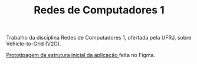 <h1 align="center"> 
Redes de Computadores 1
</h1>
<br>

Trabalho da disciplina Redes de Computadores 1, ofertada pela UFRJ, sobre Vehicle-to-Grid (V2G).
<br> 

<a href="https://www.figma.com/proto/PQZ2QecE1SgpVU0rtWvDro/V2G?node-id=8%3A334&scaling=contain&page-id=0%3A1&starting-point-node-id=8%3A334"> Prototipagem da estrutura inicial da aplicação </a> feita no Figma.